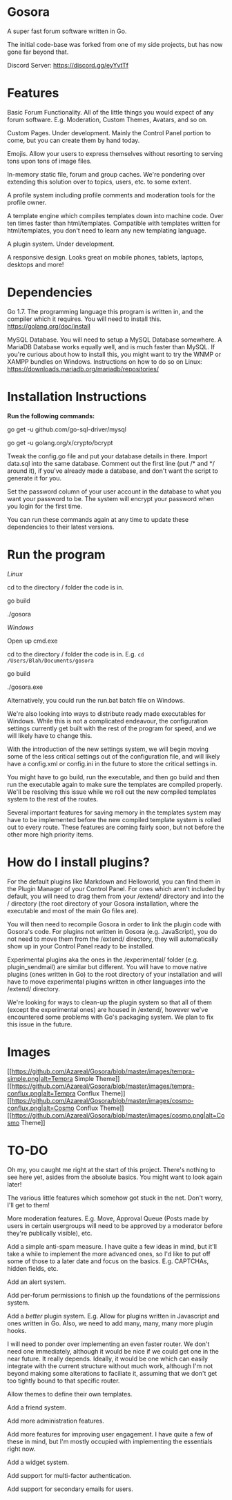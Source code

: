 # Gosora

A super fast forum software written in Go.

The initial code-base was forked from one of my side projects, but has now gone far beyond that.

Discord Server: https://discord.gg/eyYvtTf


# Features
Basic Forum Functionality. All of the little things you would expect of any forum software. E.g. Moderation, Custom Themes, Avatars, and so on.

Custom Pages. Under development. Mainly the Control Panel portion to come, but you can create them by hand today.

Emojis. Allow your users to express themselves without resorting to serving tons upon tons of image files.

In-memory static file, forum and group caches. We're pondering over extending this solution over to topics, users, etc. to some extent.

A profile system including profile comments and moderation tools for the profile owner.

A template engine which compiles templates down into machine code. Over ten times faster than html/templates. Compatible with templates written for html/templates, you don't need to learn any new templating language.

A plugin system. Under development.

A responsive design. Looks great on mobile phones, tablets, laptops, desktops and more!


# Dependencies

Go 1.7. The programming language this program is written in, and the compiler which it requires. You will need to install this. https://golang.org/doc/install

MySQL Database. You will need to setup a MySQL Database somewhere. A MariaDB Database works equally well, and is much faster than MySQL.
If you're curious about how to install this, you might want to try the WNMP or XAMPP bundles on Windows.
Instructions on how to do so on Linux: https://downloads.mariadb.org/mariadb/repositories/


# Installation Instructions

**Run the following commands:**

go get -u github.com/go-sql-driver/mysql

go get -u golang.org/x/crypto/bcrypt

Tweak the config.go file and put your database details in there. Import data.sql into the same database. Comment out the first line (put /* and */ around it), if you've already made a database, and don't want the script to generate it for you.

Set the password column of your user account in the database to what you want your password to be. The system will encrypt your password when you login for the first time.

You can run these commands again at any time to update these dependencies to their latest versions.

# Run the program

*Linux*

cd to the directory / folder the code is in.

go build

./gosora


*Windows*

Open up cmd.exe

cd to the directory / folder the code is in. E.g. `cd /Users/Blah/Documents/gosora`

go build

./gosora.exe


Alternatively, you could run the run.bat batch file on Windows.

We're also looking into ways to distribute ready made executables for Windows. While this is not a complicated endeavour, the configuration settings currently get built with the rest of the program for speed, and we will likely have to change this.

With the introduction of the new settings system, we will begin moving some of the less critical settings out of the configuration file, and will likely have a config.xml or config.ini in the future to store the critical settings in.

You might have to go build, run the executable, and then go build and then run the executable again to make sure the templates are compiled properly. We'll be resolving this issue while we roll out the new compiled templates system to the rest of the routes.

Several important features for saving memory in the templates system may have to be implemented before the new compiled template system is rolled out to every route. These features are coming fairly soon, but not before the other more high priority items.


# How do I install plugins?

For the default plugins like Markdown and Helloworld, you can find them in the Plugin Manager of your Control Panel. For ones which aren't included by default, you will need to drag them from your /extend/ directory and into the / directory (the root directory of your Gosora installation, where the executable and most of the main Go files are).

You will then need to recompile Gosora in order to link the plugin code with Gosora's code. For plugins not written in Gosora (e.g. JavaScript), you do not need to move them from the /extend/ directory, they will automatically show up in your Control Panel ready to be installed.

Experimental plugins aka the ones in the /experimental/ folder (e.g. plugin_sendmail) are similar but different. You will have to move native plugins (ones written in Go) to the root directory of your installation and will have to move experimental plugins written in other languages into the /extend/ directory.

We're looking for ways to clean-up the plugin system so that all of them (except the experimental ones) are housed in /extend/, however we've encountered some problems with Go's packaging system. We plan to fix this issue in the future.


# Images
[[https://github.com/Azareal/Gosora/blob/master/images/tempra-simple.png|alt=Tempra Simple Theme]]
[[https://github.com/Azareal/Gosora/blob/master/images/tempra-conflux.png|alt=Tempra Conflux Theme]]
[[https://github.com/Azareal/Gosora/blob/master/images/cosmo-conflux.png|alt=Cosmo Conflux Theme]]
[[https://github.com/Azareal/Gosora/blob/master/images/cosmo.png|alt=Cosmo Theme]]


# TO-DO

Oh my, you caught me right at the start of this project. There's nothing to see here yet, asides from the absolute basics. You might want to look again later!


The various little features which somehow got stuck in the net. Don't worry, I'll get to them!

More moderation features. E.g. Move, Approval Queue (Posts made by users in certain usergroups will need to be approved by a moderator before they're publically visible), etc.

Add a simple anti-spam measure. I have quite a few ideas in mind, but it'll take a while to implement the more advanced ones, so I'd like to put off some of those to a later date and focus on the basics. E.g. CAPTCHAs, hidden fields, etc.

Add an alert system.

Add per-forum permissions to finish up the foundations of the permissions system.

Add a *better* plugin system. E.g. Allow for plugins written in Javascript and ones written in Go. Also, we need to add many, many, many more plugin hooks.

I will need to ponder over implementing an even faster router. We don't need one immediately, although it would be nice if we could get one in the near future. It really depends. Ideally, it would be one which can easily integrate with the current structure without much work, although I'm not beyond making some alterations to faciliate it, assuming that we don't get too tightly bound to that specific router.

Allow themes to define their own templates.

Add a friend system.

Add more administration features.

Add more features for improving user engagement. I have quite a few of these in mind, but I'm mostly occupied with implementing the essentials right now.

Add a widget system.

Add support for multi-factor authentication.

Add support for secondary emails for users.
